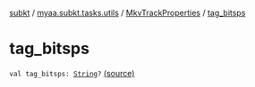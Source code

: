 [subkt](../../index.md) / [myaa.subkt.tasks.utils](../index.md) / [MkvTrackProperties](index.md) / [tag_bitsps](./tag_bitsps.md)

# tag_bitsps

`val tag_bitsps: `[`String`](https://kotlinlang.org/api/latest/jvm/stdlib/kotlin/-string/index.html)`?` [(source)](https://github.com/Myaamori/SubKt/blob/0.1.12/src/main/kotlin/myaa/subkt/tasks/utils/mkvmerge.kt#L103)
